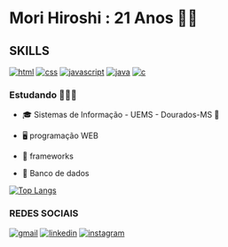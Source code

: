 # Mori Hiroshi : 21 Anos 👋🏼

## SKILLS

[![html](https://img.shields.io/badge/HTML5-E34F26?style=for-the-badge&logo=html5&logoColor=white)]()
[![css](https://img.shields.io/badge/CSS3-1572B6?style=for-the-badge&logo=css3&logoColor=white)]()
[![javascript](	https://img.shields.io/badge/JavaScript-F7DF1E?style=for-the-badge&logo=javascript&logoColor=black)]()
[![java](https://img.shields.io/badge/Java-ED8B00?style=for-the-badge&logo=openjdk&logoColor=white)]()
[![c](https://img.shields.io/badge/C-00599C?style=for-the-badge&logo=c&logoColor=white)]()

### Estudando 👨🏻‍💻
- 🎓 Sistemas de Informação - UEMS - Dourados-MS 📍

- 🖥 programação WEB

- 🔧 frameworks
 
- 💾 Banco de dados

[![Top Langs](https://github-readme-stats.vercel.app/api/top-langs/?username=MoriHiroshi0619&hide=batchfile&langs_count=10&hide_progress=false&theme=radical)](https://github.com/anuraghazra/github-readme-stats)

### REDES SOCIAIS

[![gmail](https://img.shields.io/badge/Gmail-D14836?style=for-the-badge&logo=gmail&logoColor=white)](mailto:anderson.hiro.c.m@gmail.com)
[![linkedin](https://img.shields.io/badge/LinkedIn-0077B5?style=for-the-badge&logo=linkedin&logoColor=white)](https://www.linkedin.com/in/anderson-hiroshi-mori-correia-bb0252250/)
[![instagram](https://img.shields.io/badge/Instagram-E4405F?style=for-the-badge&logo=instagram&logoColor=white)](https://www.instagram.com/mori_hiroshi_desu/)
